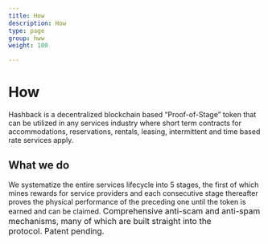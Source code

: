 ```yaml
---
title: How
description: How
type: page
group: hww
weight: 100

---
```



# How

Hashback is a decentralized blockchain based “Proof-of-Stage” token that can be utilized in any services industry where short term contracts for accommodations, reservations, rentals, leasing, intermittent and time based rate services apply.

## What we do

We systematize the entire services lifecycle into 5 stages, the first of which mines rewards for service providers and each consecutive stage thereafter proves the physical performance of the preceding one until the token is earned and can be claimed. <span style="font-size: 1rem;">Comprehensive anti-scam and anti-spam mechanisms, many of which are built straight into the protocol.&nbsp;</span><span style="font-size: 1rem;">Patent pending.</span>

##